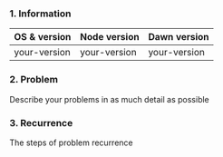 ### 1. Information

OS & version | Node version | Dawn version
------------ | -------------| ---------------
your-version | your-version | your-version 

### 2. Problem

Describe your problems in as much detail as possible

### 3. Recurrence

The steps of problem recurrence
